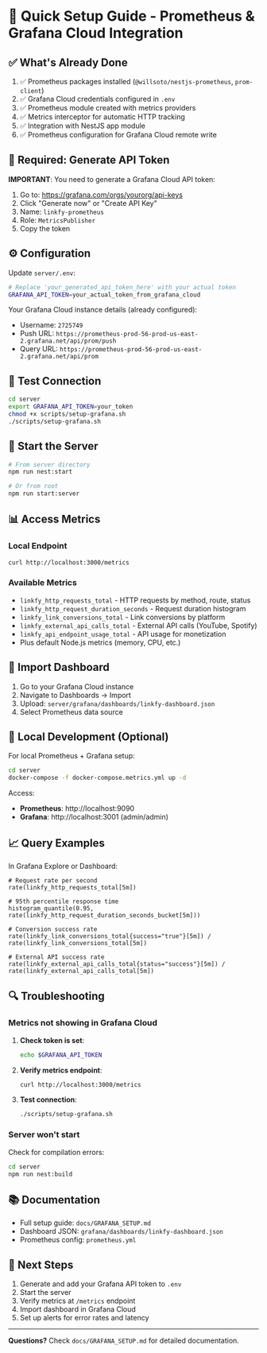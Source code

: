 # 🚀 Quick Setup Guide - Prometheus & Grafana Cloud Integration

## ✅ What's Already Done

1. ✅ Prometheus packages installed (`@willsoto/nestjs-prometheus`, `prom-client`)
2. ✅ Grafana Cloud credentials configured in `.env`
3. ✅ Prometheus module created with metrics providers
4. ✅ Metrics interceptor for automatic HTTP tracking
5. ✅ Integration with NestJS app module
6. ✅ Prometheus configuration for Grafana Cloud remote write

## 🔑 Required: Generate API Token

**IMPORTANT**: You need to generate a Grafana Cloud API token:

1. Go to: https://grafana.com/orgs/yourorg/api-keys
2. Click "Generate now" or "Create API Key"
3. Name: `linkfy-prometheus`
4. Role: `MetricsPublisher`
5. Copy the token

## ⚙️ Configuration

Update `server/.env`:

```bash
# Replace 'your_generated_api_token_here' with your actual token
GRAFANA_API_TOKEN=your_actual_token_from_grafana_cloud
```

Your Grafana Cloud instance details (already configured):
- Username: `2725749`
- Push URL: `https://prometheus-prod-56-prod-us-east-2.grafana.net/api/prom/push`
- Query URL: `https://prometheus-prod-56-prod-us-east-2.grafana.net/api/prom`

## 🧪 Test Connection

```bash
cd server
export GRAFANA_API_TOKEN=your_token
chmod +x scripts/setup-grafana.sh
./scripts/setup-grafana.sh
```

## 🚀 Start the Server

```bash
# From server directory
npm run nest:start

# Or from root
npm run start:server
```

## 📊 Access Metrics

### Local Endpoint
```bash
curl http://localhost:3000/metrics
```

### Available Metrics
- `linkfy_http_requests_total` - HTTP requests by method, route, status
- `linkfy_http_request_duration_seconds` - Request duration histogram
- `linkfy_link_conversions_total` - Link conversions by platform
- `linkfy_external_api_calls_total` - External API calls (YouTube, Spotify)
- `linkfy_api_endpoint_usage_total` - API usage for monetization
- Plus default Node.js metrics (memory, CPU, etc.)

## 🎨 Import Dashboard

1. Go to your Grafana Cloud instance
2. Navigate to Dashboards → Import
3. Upload: `server/grafana/dashboards/linkfy-dashboard.json`
4. Select Prometheus data source

## 🐳 Local Development (Optional)

For local Prometheus + Grafana setup:

```bash
cd server
docker-compose -f docker-compose.metrics.yml up -d
```

Access:
- **Prometheus**: http://localhost:9090
- **Grafana**: http://localhost:3001 (admin/admin)

## 📈 Query Examples

In Grafana Explore or Dashboard:

```promql
# Request rate per second
rate(linkfy_http_requests_total[5m])

# 95th percentile response time
histogram_quantile(0.95, rate(linkfy_http_request_duration_seconds_bucket[5m]))

# Conversion success rate
rate(linkfy_link_conversions_total{success="true"}[5m]) / rate(linkfy_link_conversions_total[5m])

# External API success rate
rate(linkfy_external_api_calls_total{status="success"}[5m]) / rate(linkfy_external_api_calls_total[5m])
```

## 🔍 Troubleshooting

### Metrics not showing in Grafana Cloud

1. **Check token is set**:
   ```bash
   echo $GRAFANA_API_TOKEN
   ```

2. **Verify metrics endpoint**:
   ```bash
   curl http://localhost:3000/metrics
   ```

3. **Test connection**:
   ```bash
   ./scripts/setup-grafana.sh
   ```

### Server won't start

Check for compilation errors:
```bash
cd server
npm run nest:build
```

## 📚 Documentation

- Full setup guide: `docs/GRAFANA_SETUP.md`
- Dashboard JSON: `grafana/dashboards/linkfy-dashboard.json`
- Prometheus config: `prometheus.yml`

## 🎯 Next Steps

1. Generate and add your Grafana API token to `.env`
2. Start the server
3. Verify metrics at `/metrics` endpoint
4. Import dashboard in Grafana Cloud
5. Set up alerts for error rates and latency

---

**Questions?** Check `docs/GRAFANA_SETUP.md` for detailed documentation.
